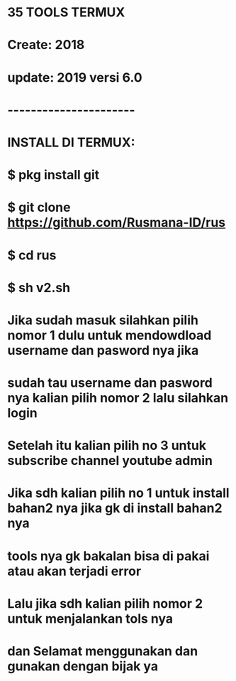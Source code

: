 # **35 TOOLS TERMUX**
# **Create: 2018**
# **update: 2019 versi 6.0**
# **----------------------**

# INSTALL DI TERMUX:
# $ pkg install git
# $ git clone https://github.com/Rusmana-ID/rus
# $ cd rus
# $ sh v2.sh

# **Jika sudah masuk silahkan pilih nomor 1 dulu untuk mendowdload username dan pasword nya jika**
# **sudah tau username dan pasword nya kalian pilih nomor 2 lalu silahkan login**

# **Setelah itu kalian pilih no 3 untuk subscribe channel youtube admin**
# **Jika sdh kalian pilih no 1 untuk install bahan2 nya jika gk di install bahan2 nya**
# **tools nya gk bakalan bisa di pakai atau akan terjadi error**

# **Lalu jika sdh kalian pilih nomor 2 untuk menjalankan tols nya**
# **dan Selamat menggunakan dan gunakan dengan bijak ya**


